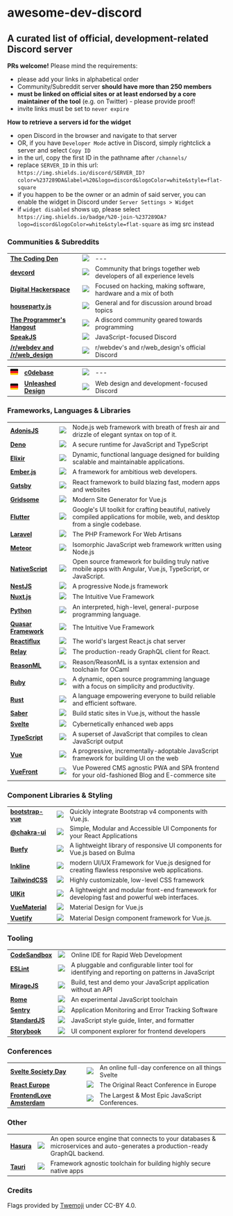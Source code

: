 # awesome-dev-discord

## A curated list of official, development-related Discord server

**PRs welcome!** Please mind the requirements:

- please add your links in alphabetical order
- Community/Subreddit server **should have more than 250 members**
- **must be linked on official sites or at least endorsed by a core maintainer of the tool** (e.g. on Twitter) - please provide proof!
- invite links must be set to `never expire`

**How to retrieve a servers id for the widget**

- open Discord in the browser and navigate to that server
- OR, if you have `Developer Mode` active in Discord, simply rightclick a server and select `Copy ID`
- in the url, copy the first ID in the pathname after `/channels/`
- replace `SERVER_ID` in this url: `https://img.shields.io/discord/SERVER_ID?color=%237289DA&label=%20&logo=discord&logoColor=white&style=flat-square`
- if you happen to be the owner or an admin of said server, you can enable the widget in Discord under `Server Settings > Widget`
- if `widget disabled` shows up, please select `https://img.shields.io/badge/%20-join-%237289DA?logo=discord&logoColor=white&style=flat-square` as img  src instead

### Communities & Subreddits

<table>
  <tbody>
    <tr>
      <td>
        <a href="https://discord.gg/code">
          <b>The Coding Den</b>
        </a>
      </td>
      <td>
        <a href="https://discord.gg/code">
          <img src="https://img.shields.io/discord/172018499005317120?color=%237289DA&label=%20&logo=discord&logoColor=white&style=flat-square" />
        </a>
      </td>
      <td>---</td>
    </tr>
    <tr>
      <td>
        <a href="https://discord.gg/devcord">
          <b>devcord</b>
        </a>
      </td>
      <td>
        <a href="https://discord.gg/devcord">
          <img src="https://img.shields.io/discord/174075418410876928?color=%237289DA&label=%20&logo=discord&logoColor=white&style=flat-square" />
        </a>
      </td>
      <td>Community that brings together web developers of all experience levels</td>
    </tr>
    <tr>
      <td>
        <a href="https://discord.gg/WZyyYtA">
          <b>Digital Hackerspace</b>
        </a>
      </td>
      <td>
        <a href="https://discord.gg/WZyyYtA">
          <img src="https://img.shields.io/discord/565788276397441025?color=%237289DA&label=%20&logo=discord&logoColor=white&style=flat-square" />
        </a>
      </td>
      <td>Focused on hacking, making software, hardware and a mix of both</td>
    </tr>    
    <tr>
      <td>
        <a href="https://discord.gg/zfSTAsm">
          <b>houseparty.js</b>
        </a>
      </td>
      <td>
        <a href="https://discord.gg/zfSTAsm">
          <img src="https://img.shields.io/badge/%20-join-%237289DA?logo=discord&logoColor=white&style=flat-square" />
        </a>
      </td>
      <td>General and for discussion around broad topics</td>
    </tr>
    <tr>
      <td>
        <a href="https://theprogrammershangout.com/">
          <b>The Programmer's Hangout</b>
        </a>
      </td>
      <td>
        <a href="https://discord.gg/programming">
          <img src="https://img.shields.io/discord/244230771232079873?color=%237289DA&label=%20&logo=discord&logoColor=white&style=flat-square" />
        </a>
      </td>
      <td>A discord community geared towards programming</td>
    </tr>
    <tr>
      <td>
        <a href="https://discord.gg/NEQuu2T">
          <b>SpeakJS</b>
        </a>
      </td>
      <td>
        <a href="https://discord.gg/NEQuu2T">
          <img src="https://img.shields.io/discord/239433591950540801?color=%237289DA&label=%20&logo=discord&logoColor=white&style=flat-square" />
        </a>
      </td>
      <td>JavaScript-focused Discord</td>
    </tr>
    <tr>
      <td>
        <a href="https://discord.gg/qfQdzhb">
          <b>/r/webdev and /r/web_design</b>
        </a>
      </td>
      <td>
        <a href="https://discord.gg/qfQdzhb">
          <img src="https://img.shields.io/discord/434487340535382016?color=%237289DA&label=%20&logo=discord&logoColor=white&style=flat-square" />
        </a>
      </td>
      <td>r/webdev's and r/web_design's official Discord</td>
    </tr>
  </tbody>
</table>

<table>
  <tbody>
    <tr>
      <td>
        <img src="https://raw.githubusercontent.com/twitter/twemoji/master/assets/72x72/1f1e9-1f1ea.png" height="20" />
      </td>
      <td>
        <a href="https://discord.gg/c0debase">
           <b>c0debase</b>
        </a>
      </td>
      <td>
        <a href="https://discord.gg/c0debase">
          <img src="https://img.shields.io/discord/361448651748540426?color=%237289DA&label=%20&logo=discord&logoColor=white&style=flat-square" />
        </a>
      </td>
      <td>---</td>
    </tr>
    <tr>
      <td>
        <img src="https://raw.githubusercontent.com/twitter/twemoji/master/assets/72x72/1f1e9-1f1ea.png" height="20" />
      </td>
      <td>
        <a href="https://www.youtube.com/channel/UCh7ph-dzLSkixX2KUUM-Zyw">
           <b>Unleashed Design</b>
        </a>
      </td>
      <td>
        <a href="https://discord.gg/jpzF9TF">
          <img src="https://img.shields.io/discord/348429944826626049?color=%237289DA&label=%20&logo=discord&logoColor=white&style=flat-square" />
        </a>
      </td>
      <td>Web design and development-focused Discord</td>
    </tr>    
  </tbody>
</table>

### Frameworks, Languages & Libraries

<table>
  <tbody>
    <tr>
      <td>
        <a href="https://adonisjs.com/">
          <b>AdonisJS</b>
        </a>
      </td>
      <td>
        <a href="https://discord.gg/deno">
          <img src="https://img.shields.io/badge/%20-join-%237289DA?logo=discord&logoColor=white&style=flat-square" />
        </a>
      </td>
      <td>Node.js web framework with breath of fresh air and drizzle of elegant syntax on top of it.</td>
    </tr>
    <tr>
      <td>
        <a href="https://deno.land/">
          <b>Deno</b>
        </a>
      </td>
      <td>
        <a href="https://discord.gg/deno">
          <img src="https://img.shields.io/badge/%20-join-%237289DA?logo=discord&logoColor=white&style=flat-square" />
        </a>
      </td>
      <td>A secure runtime for JavaScript and TypeScript</td>
    </tr>
    <tr>
      <td>
        <a href="https://elixir-lang.org/">
          <b>Elixir</b>
        </a>
      </td>
      <td>
        <a href="https://discord.gg/elixir">
          <img src="https://img.shields.io/discord/269508806759809042?color=%237289DA&label=%20&logo=discord&logoColor=white&style=flat-square" />
        </a>
      </td>
      <td>Dynamic, functional language designed for building scalable and maintainable applications.</td>
    </tr>
    <tr>
      <td>
        <a href="https://emberjs.com/">
          <b>Ember.js</b>
        </a>
      </td>
      <td>
        <a href="https://discord.gg/emberjs">
          <img src="https://img.shields.io/discord/480462759797063690?color=%237289DA&label=%20&logo=discord&logoColor=white&style=flat-square" />
        </a>
      </td>
      <td>A framework for ambitious web developers.</td>
    </tr>
    <tr>
      <td>
        <a href="https://gatsbyjs.org">
          <b>Gatsby</b>
        </a>
      </td>
      <td>
        <a href="https://discord.gg/gatsby">
          <img src="https://img.shields.io/badge/%20-join-%237289DA?logo=discord&logoColor=white&style=flat-square" />
        </a>
      </td>
      <td>React framework to build blazing fast, modern apps and websites</td>
    </tr>
    <tr>
      <td>
        <a href="https://gridsome.org">
          <b>Gridsome</b>
        </a>
      </td>
      <td>
        <a href="https://discord.gg/22ysRd3">
          <img src="https://img.shields.io/badge/%20-join-%237289DA?logo=discord&logoColor=white&style=flat-square" />
        </a>
      </td>
      <td>Modern Site Generator for Vue.js</td>
    </tr>
    <tr>
      <td>
        <a href="https://flutter.dev/">
          <b>Flutter</b>
        </a>
      </td>
      <td>
        <a href="https://discord.gg/N7Yshp4">
          <img src="https://img.shields.io/badge/%20-join-%237289DA?logo=discord&logoColor=white&style=flat-square" />
        </a>
      </td>
      <td>Google's UI toolkit for crafting beautiful, natively compiled applications for mobile, web, and desktop from a single codebase.</td>
    </tr>
    <tr>
      <td>
        <a href="https://laravel.com/">
          <b>Laravel</b>
        </a>
      </td>
      <td>
        <a href="https://discord.gg/E6EKnWS">
          <img src="https://img.shields.io/badge/%20-join-%237289DA?logo=discord&logoColor=white&style=flat-square" />
        </a>
      </td>
      <td>The PHP Framework For Web Artisans</td>
    </tr>
    <tr>
      <td>
        <a href="https://www.meteor.com/">
          <b>Meteor</b>
        </a>
      </td>
      <td>
        <a href="https://discord.gg/255GbrZ">
          <img src="https://img.shields.io/badge/%20-join-%237289DA?logo=discord&logoColor=white&style=flat-square" />
        </a>
      </td>
      <td>Isomorphic JavaScript web framework written using Node.js</td>
    </tr>
    <tr>
      <td>
        <a href="https://nativescript.org/">
          <b>NativeScript</b>
        </a>
      </td>
      <td>
        <a href="https://discord.gg/tWatGYj">
          <img src="https://img.shields.io/discord/603595811204366337?color=%237289DA&label=%20&logo=discord&logoColor=white&style=flat-square" />
        </a>
      </td>
      <td>Open source framework for building truly native mobile apps with Angular, Vue.js, TypeScript, or JavaScript.</td>
    </tr>
    <tr>
      <td>
        <a href="https://nestjs.com/">
          <b>NestJS</b>
        </a>
      </td>
      <td>
        <a href="https://discord.gg/G7Qnnhy">
          <img src="https://img.shields.io/discord/520622812742811698?color=%237289DA&label=%20&logo=discord&logoColor=white&style=flat-square" />
        </a>
      </td>
      <td>A progressive Node.js framework</td>
    </tr>
    <tr>
      <td>
        <a href="https://nuxtjs.org/">
          <b>Nuxt.js</b>
        </a>
      </td>
      <td>
        <a href="https://discord.gg/b3dvQ9b">
          <img src="https://img.shields.io/badge/%20-join-%237289DA?logo=discord&logoColor=white&style=flat-square" />
        </a>
      </td>
      <td>The Intuitive Vue Framework</td>
    </tr>
    <tr>
      <td>
        <a href="https://www.python.org/">
          <b>Python</b>
        </a>
      </td>
      <td>
        <a href="https://discord.gg/python">
          <img src="https://img.shields.io/badge/%20-join-%237289DA?logo=discord&logoColor=white&style=flat-square" />
        </a>
      </td>
      <td>An interpreted, high-level, general-purpose programming language.</td>
    </tr>
    <tr>
      <td>
        <a href="https://quasar.dev/">
          <b>Quasar Framework</b>
        </a>
      </td>
      <td>
        <a href="https://discord.gg/3yd2hUd">
          <img src="https://img.shields.io/badge/%20-join-%237289DA?logo=discord&logoColor=white&style=flat-square" />
        </a>
      </td>
      <td>The Intuitive Vue Framework</td>
    </tr>
    <tr>
      <td>
        <a href="https://www.reactiflux.com/">
          <b>Reactiflux</b>
        </a>
      </td>
      <td>
        <a href="https://discord.gg/reactiflux">
          <img src="https://img.shields.io/discord/102860784329052160?color=%237289DA&label=%20&logo=discord&logoColor=white&style=flat-square" />
        </a>
      </td>
      <td>The world's largest React.js chat server</td>
    </tr>
    <tr>
      <td>
        <a href="https://relay.dev/">
          <b>Relay</b>
        </a>
      </td>
      <td>
        <a href="https://discord.gg/A5KakZH">
          <img src="https://img.shields.io/discord/235176658175262720?color=%237289DA&label=%20&logo=discord&logoColor=white&style=flat-square" />
        </a>
      </td>
      <td>The production-ready GraphQL client for React.</td>
    </tr>
    <tr>
      <td>
        <a href="https://reasonml.github.io/">
          <b>ReasonML</b>
        </a>
      </td>
      <td>
        <a href="https://discord.gg/BqTrSx5">
          <img src="https://img.shields.io/discord/235176658175262720?color=%237289DA&label=%20&logo=discord&logoColor=white&style=flat-square" />
        </a>
      </td>
      <td>Reason/ReasonML is a syntax extension and toolchain for OCaml</td>
    </tr>
    <tr>
      <td>
        <a href="https://www.ruby-lang.org/">
          <b>Ruby</b>
        </a>
      </td>
      <td>
        <a href="https://discord.gg/UyQnKrT">
          <img src="https://img.shields.io/discord/518658712081268738?color=%237289DA&label=%20&logo=discord&logoColor=white&style=flat-square" />
        </a>
      </td>
      <td>A dynamic, open source programming language with a focus on simplicity and productivity.</td>
    </tr>
    <tr>
      <td>
        <a href="https://www.rust-lang.org/">
          <b>Rust</b>
        </a>
      </td>
      <td>
        <a href="https://discord.gg/eg33A3Y">
          <img src="https://img.shields.io/badge/%20-join-%237289DA?logo=discord&logoColor=white&style=flat-square" />
        </a>
      </td>
      <td>A language empowering everyone to build reliable and efficient software.</td>
    </tr>
    <tr>
      <td>
        <a href="https://saber.land/">
          <b>Saber</b>
        </a>
      </td>
      <td>
        <a href="https://discord.gg/kSqVgeW">
          <img src="https://img.shields.io/discord/565431611521499137?color=%237289DA&label=%20&logo=discord&logoColor=white&style=flat-square" />
        </a>
      </td>
      <td>Build static sites in Vue.js, without the hassle</td>
    </tr>
    <tr>
      <td>
        <a href="https://svelte.dev/">
          <b>Svelte</b>
        </a>
      </td>
      <td>
        <a href="https://discord.gg/gT2gbRQ">
          <img src="https://img.shields.io/discord/457912077277855764?color=%237289DA&label=%20&logo=discord&logoColor=white&style=flat-square" />
        </a>
      </td>
      <td>Cybernetically enhanced web apps</td>
    </tr>
    <tr>
      <td>
        <a href="https://www.typescriptlang.org/">
          <b>TypeScript</b>
        </a>
      </td>
      <td>
        <a href="https://discord.gg/GKA8Vmz">
          <img src="https://img.shields.io/discord/508357248330760243?color=%237289DA&label=%20&logo=discord&logoColor=white&style=flat-square" />
        </a>
      </td>
      <td>A superset of JavaScript that compiles to clean JavaScript output</td>
    </tr>
    <tr>
      <td>
        <a href="https://vuejs.org/">
          <b>Vue</b>
        </a>
      </td>
      <td>
        <a href="https://discord.gg/vue">
          <img src="https://img.shields.io/discord/325477692906536972?color=%237289DA&label=%20&logo=discord&logoColor=white&style=flat-square" />
        </a>
      </td>
      <td>A progressive, incrementally-adoptable JavaScript framework for building UI on the web</td>
    </tr>
    <tr>
      <td>
        <a href="https://vuefront.com/">
          <b>VueFront</b>
        </a>
      </td>
      <td>
        <a href="https://discord.gg/C9vcTCQ">
          <img src="https://img.shields.io/badge/%20-join-%237289DA?logo=discord&logoColor=white&style=flat-square" />
        </a>
      </td>
      <td>Vue Powered CMS agnostic PWA and SPA frontend for your old-fashioned Blog and E-commerce site</td>
    </tr>
  </tbody>
</table>

### Component Libraries & Styling

<table>
  <tbody>
    <tr>
      <td>
        <a href="https://bootstrap-vue.org/">
          <b>bootstrap-vue</b>
        </a>
      </td>
      <td>
        <a href="https://discord.gg/vwNzawa">
          <img src="https://img.shields.io/badge/%20-join-%237289DA?logo=discord&logoColor=white&style=flat-square" />
        </a>
      </td>
      <td>Quickly integrate Bootstrap v4 components with Vue.js.</td>
    </tr>
    <tr>
      <td>
        <a href="https://chakra-ui.com/">
          <b>@chakra-ui</b>
        </a>
      </td>
      <td>
        <a href="https://discord.gg/eDWJFU5">
          <img src="https://img.shields.io/badge/%20-join-%237289DA?logo=discord&logoColor=white&style=flat-square" />
        </a>
      </td>
      <td>Simple, Modular and Accessible UI Components for your React Applications</td>
    </tr>
    <tr>
      <td>
        <a href="https://buefy.github.io/">
          <b>Buefy</b>
        </a>
      </td>
      <td>
        <a href="https://discord.gg/ZkdFJMr">
          <img src="https://img.shields.io/badge/%20-join-%237289DA?logo=discord&logoColor=white&style=flat-square" />
        </a>
      </td>
      <td>A lightweight library of responsive UI components for Vue.js based on Bulma</td>
    </tr>
    <tr>
      <td>
        <a href="https://inkline.io/">
          <b>Inkline</b>
        </a>
      </td>
      <td>
        <a href="https://discord.gg/2w5UGnK">
          <img src="https://img.shields.io/discord/550436704482492429?color=%237289DA&label=%20&logo=discord&logoColor=white&style=flat-square" />
        </a>
      </td>
      <td>modern UI/UX Framework for Vue.js designed for creating flawless responsive web applications.</td>
    </tr>
    <tr>
      <td>
        <a href="https://tailwindcss.com/">
          <b>TailwindCSS</b>
        </a>
      </td>
      <td>
        <a href="https://discord.gg/vPPcaFx">
          <img src="https://img.shields.io/discord/486935104384532500?color=%237289DA&label=%20&logo=discord&logoColor=white&style=flat-square" />
        </a>
      </td>
      <td>Highly customizable, low-level CSS framework</td>
    </tr>
    <tr>
      <td>
        <a href="https://getuikit.com/">
          <b>UIKit</b>
        </a>
      </td>
      <td>
        <a href="https://discord.gg/NEt4Pv7">
          <img src="https://img.shields.io/badge/%20-join-%237289DA?logo=discord&logoColor=white&style=flat-square" />
        </a>
      </td>
      <td>A lightweight and modular front-end framework for developing fast and powerful web interfaces.</td>
    </tr>
    <tr>
      <td>
        <a href="https://vuematerial.io/">
          <b>VueMaterial</b>
        </a>
      </td>
      <td>
        <a href="https://discord.gg/vPPcaFx">
          <img src="https://img.shields.io/discord/379653048798281729?color=%237289DA&label=%20&logo=discord&logoColor=white&style=flat-square" />
        </a>
      </td>
      <td>Material Design for Vue.js</td>
    </tr>
    <tr>
      <td>
        <a href="https://vuetifyjs.com/">
          <b>Vuetify</b>
        </a>
      </td>
      <td>
        <a href="https://discord.gg/m9jP5vy">
          <img src="https://img.shields.io/discord/340160225338195969?color=%237289DA&label=%20&logo=discord&logoColor=white&style=flat-square" />
        </a>
      </td>
      <td>Material Design component framework for Vue.js.</td>
    </tr>
  </tbody>
</table>

### Tooling

<table>
  <tbody>
    <tr>
      <td>
        <a href="https://codesandbox.io/">
          <b>CodeSandbox</b>
        </a>
      </td>
      <td>
        <a href="https://discord.gg/V7PCUUW">
          <img src="https://img.shields.io/badge/%20-join-%237289DA?logo=discord&logoColor=white&style=flat-square" /> 
        </a>
      </td>
      <td>Online IDE for Rapid Web Development</td>
    </tr>
    <tr>
      <td>
        <a href="http://eslint.org/">
          <b>ESLint</b>
        </a>
      </td>
      <td>
        <a href="https://discord.gg/8szcydm">
          <img src="https://img.shields.io/badge/%20-join-%237289DA?logo=discord&logoColor=white&style=flat-square" />
        </a>
      </td>
      <td>A pluggable and configurable linter tool for identifying and reporting on patterns in JavaScript</td>
    </tr>
    <tr>
      <td>
        <a href="https://miragejs.com/">
          <b>MirageJS</b>
        </a>
      </td>
      <td>
        <a href="https://discord.gg/jC3xwCF">
          <img src="https://img.shields.io/badge/%20-join-%237289DA?logo=discord&logoColor=white&style=flat-square" />
        </a>
      </td>
      <td>Build, test and demo your JavaScript application without an API</td>
    </tr>
    <tr>
      <td>
        <a href="https://romejs.dev/">
          <b>Rome</b>
        </a>
      </td>
      <td>
        <a href="https://discord.gg/pukcWp">
          <img src="https://img.shields.io/badge/%20-join-%237289DA?logo=discord&logoColor=white&style=flat-square" />
        </a>
      </td>
      <td>An experimental JavaScript toolchain</td>
    </tr>
    <tr>
      <td>
        <a href="https://sentry.io/">
          <b>Sentry</b>
        </a>
      </td>
      <td>
        <a href="https://discord.gg/pukcWp">
          <img src="https://img.shields.io/discord/621778831602221064?color=%237289DA&label=%20&logo=discord&logoColor=white&style=flat-square" />
        </a>
      </td>
      <td>Application Monitoring and Error Tracking Software</td>
    </tr>
    <tr>
      <td>
        <a href="https://standardjs.com/">
          <b>StandardJS</b>
        </a>
      </td>
      <td>
        <a href="https://discord.gg/ZegqCBr">
          <img src="https://img.shields.io/discord/612704110008991783?color=%237289DA&label=%20&logo=discord&logoColor=white&style=flat-square" />
        </a>
      </td>
      <td>JavaScript style guide, linter, and formatter</td>
    </tr>
    <tr>
      <td>
        <a href="https://storybook.js.org/">
          <b>Storybook</b>
        </a>
      </td>
      <td>
        <a href="https://discord.gg/NzrwbJ5">
          <img src="https://img.shields.io/discord/486522875931656193?color=%237289DA&label=%20&logo=discord&logoColor=white&style=flat-square" />
        </a>
      </td>
      <td>UI component explorer for frontend developers</td>
    </tr>
  </tbody>
</table>
 
### Conferences

<table>
  <tbody>
    <tr>
      <td>
        <a href="https://sveltesociety.dev/">
          <b>Svelte Society Day</b>
        </a>
      </td>
      <td>
        <a href="https://discord.gg/n7PEQ5T">
          <img src="https://img.shields.io/badge/%20-join-%237289DA?logo=discord&logoColor=white&style=flat-square" />
        </a>
      </td>
      <td>An online full-day conference on all things Svelte</td>
    </tr>
    <tr>
      <td>
        <a href="https://www.react-europe.org/">
          <b>React Europe</b>
        </a>
      </td>
      <td>
        <a href="https://discord.gg/ySbfQzm">
          <img src="https://img.shields.io/badge/%20-join-%237289DA?logo=discord&logoColor=white&style=flat-square" />
        </a>
      </td>
      <td>The Original React Conference in Europe</td>
    </tr>
    <tr>
      <td>
        <a href="https://www.frontenddeveloperlove.com/">
          <b>FrontendLove Amsterdam</b>
        </a>
      </td>
      <td>
        <a href="https://discord.gg/U2tzFPE">
          <img src="https://img.shields.io/badge/%20-join-%237289DA?logo=discord&logoColor=white&style=flat-square" />
        </a>
      </td>
      <td>The Largest & Most Epic JavaScript Conferences.</td>
    </tr>
  </tbody>
</table>

### Other

<table>
  <tbody>
    <tr>
      <td>
        <a href="https://hasura.io/">
          <b>Hasura</b>
        </a>
      </td>
      <td>
        <a href="https://discord.gg/TDm7DqJ">
          <img src="https://img.shields.io/discord/407792526867693568?color=%237289DA&label=%20&logo=discord&logoColor=white&style=flat-square" />
        </a>
      </td>
      <td>An open source engine that connects to your databases & microservices and auto-generates a production-ready GraphQL backend.</td>
    </tr>
    <tr>
      <td>
        <a href="https://tauri.studio/">
          <b>Tauri</b>
        </a>
      </td>
      <td>
        <a href="https://discord.gg/TDm7DqJ">
          <img src="https://img.shields.io/badge/%20-join-%237289DA?logo=discord&logoColor=white&style=flat-square" />
        </a>
      </td>
      <td>Framework agnostic toolchain for building highly secure native apps</td>
    </tr>
  </tbody>
</table>

### Credits

Flags provided by [Twemoji](https://twemoji.twitter.com/) under CC-BY 4.0.
